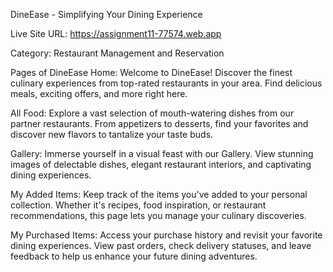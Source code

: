 DineEase - Simplifying Your Dining Experience

Live Site URL: https://assignment11-77574.web.app

Category: Restaurant Management and Reservation

Pages of DineEase Home: Welcome to DineEase! Discover the finest culinary experiences from top-rated restaurants in your area. Find delicious meals, exciting offers, and more right here.

All Food: Explore a vast selection of mouth-watering dishes from our partner restaurants. From appetizers to desserts, find your favorites and discover new flavors to tantalize your taste buds.

Gallery: Immerse yourself in a visual feast with our Gallery. View stunning images of delectable dishes, elegant restaurant interiors, and captivating dining experiences.

My Added Items: Keep track of the items you've added to your personal collection. Whether it's recipes, food inspiration, or restaurant recommendations, this page lets you manage your culinary discoveries.

My Purchased Items: Access your purchase history and revisit your favorite dining experiences. View past orders, check delivery statuses, and leave feedback to help us enhance your future dining adventures.

